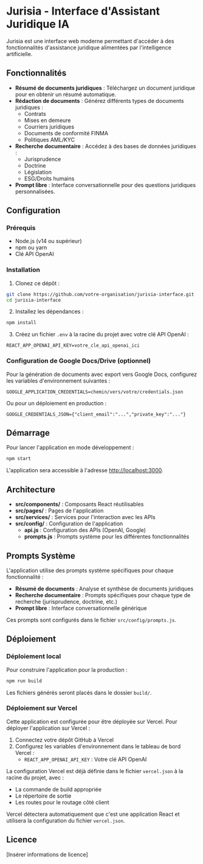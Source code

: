 # Jurisia - Interface d'Assistant Juridique IA

Jurisia est une interface web moderne permettant d'accéder à des fonctionnalités d'assistance juridique alimentées par l'intelligence artificielle.

## Fonctionnalités

- **Résumé de documents juridiques** : Téléchargez un document juridique pour en obtenir un résumé automatique.
- **Rédaction de documents** : Générez différents types de documents juridiques :
  - Contrats
  - Mises en demeure
  - Courriers juridiques
  - Documents de conformité FINMA
  - Politiques AML/KYC
- **Recherche documentaire** : Accédez à des bases de données juridiques :
  - Jurisprudence
  - Doctrine
  - Législation
  - ESG/Droits humains
- **Prompt libre** : Interface conversationnelle pour des questions juridiques personnalisées.

## Configuration

### Prérequis

- Node.js (v14 ou supérieur)
- npm ou yarn
- Clé API OpenAI

### Installation

1. Clonez ce dépôt :
```bash
git clone https://github.com/votre-organisation/jurisia-interface.git
cd jurisia-interface
```

2. Installez les dépendances :
```bash
npm install
```

3. Créez un fichier `.env` à la racine du projet avec votre clé API OpenAI :
```
REACT_APP_OPENAI_API_KEY=votre_cle_api_openai_ici
```

### Configuration de Google Docs/Drive (optionnel)

Pour la génération de documents avec export vers Google Docs, configurez les variables d'environnement suivantes :

```
GOOGLE_APPLICATION_CREDENTIALS=chemin/vers/votre/credentials.json
```

Ou pour un déploiement en production :

```
GOOGLE_CREDENTIALS_JSON={"client_email":"...","private_key":"..."}
```

## Démarrage

Pour lancer l'application en mode développement :

```bash
npm start
```

L'application sera accessible à l'adresse [http://localhost:3000](http://localhost:3000).

## Architecture

- **src/components/** : Composants React réutilisables
- **src/pages/** : Pages de l'application
- **src/services/** : Services pour l'interaction avec les APIs
- **src/config/** : Configuration de l'application
  - **api.js** : Configuration des APIs (OpenAI, Google)
  - **prompts.js** : Prompts système pour les différentes fonctionnalités

## Prompts Système

L'application utilise des prompts système spécifiques pour chaque fonctionnalité :

- **Résumé de documents** : Analyse et synthèse de documents juridiques
- **Recherche documentaire** : Prompts spécifiques pour chaque type de recherche (jurisprudence, doctrine, etc.)
- **Prompt libre** : Interface conversationnelle générique

Ces prompts sont configurés dans le fichier `src/config/prompts.js`.

## Déploiement

### Déploiement local

Pour construire l'application pour la production :

```bash
npm run build
```

Les fichiers générés seront placés dans le dossier `build/`.

### Déploiement sur Vercel

Cette application est configurée pour être déployée sur Vercel. Pour déployer l'application sur Vercel :

1. Connectez votre dépôt GitHub à Vercel
2. Configurez les variables d'environnement dans le tableau de bord Vercel :
   - `REACT_APP_OPENAI_API_KEY` : Votre clé API OpenAI

La configuration Vercel est déjà définie dans le fichier `vercel.json` à la racine du projet, avec :
- La commande de build appropriée
- Le répertoire de sortie
- Les routes pour le routage côté client

Vercel détectera automatiquement que c'est une application React et utilisera la configuration du fichier `vercel.json`.

## Licence

[Insérer informations de licence]
